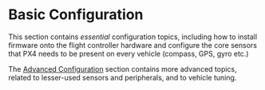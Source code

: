 # Basic Configuration

This section contains *essential* configuration topics, including how to install firmware onto the flight controller hardware and configure the core sensors that PX4 needs to be present on every vehicle (compass, GPS, gyro etc.)

The [Advanced Configuration](../advanced_config/README.md) section contains more advanced topics, related to lesser-used sensors and peripherals, and to vehicle tuning.